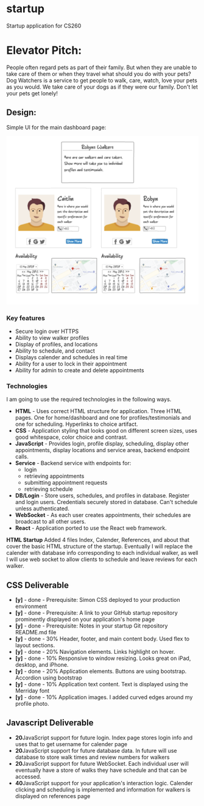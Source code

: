 # startup
Startup application for CS260

# Elevator Pitch:

People often regard pets as part of their family. But when they are unable to take care of them or when they travel what should you do with your pets? Dog Watchers is a service to get people to walk, care, watch, love your pets as you would. We take care of your dogs as if they were our family. Don't let your pets get lonely!

## Design:

Simple UI for the main dashboard page:

![Mock](walkerUI.jpg)

### Key features

- Secure login over HTTPS
- Ability to view walker profiles
- Display of profiles, and locations
- Ability to schedule, and contact
- Displays calender and schedules in real time
- Ability for a user to lock in their appointment
- Ability for admin to create and delete appointments

### Technologies

I am going to use the required technologies in the following ways.

- **HTML** - Uses correct HTML structure for application. Three HTML pages. One for home/dashboard and one for profiles/testimonials and one for scheduling. Hyperlinks to choice artifact.
- **CSS** - Application styling that looks good on different screen sizes, uses good whitespace, color choice and contrast.
- **JavaScript** - Provides login, profile display, scheduling, display other appointments, display locations and service areas, backend endpoint calls.
- **Service** - Backend service with endpoints for:
  - login
  - retrieving appointments
  - submitting appointment requests
  - retrieving schedule
- **DB/Login** - Store users, schedules, and profiles in database. Register and login users. Credentials securely stored in database. Can't schedule unless authenticated.
- **WebSocket** - As each user creates appointments, their schedules are broadcast to all other users.
- **React** - Application ported to use the React web framework.



**HTML Startup**
Added 4 files Index, Calender, References, and about that cover the basic HTML structure of the startup. Eventually I will replace the calender with database info corresponding to each individual walker, as well I will use web socket to allow clients to schedule and leave reviews for each walker.

## CSS Deliverable 

- **[y]** - done - Prerequisite: Simon CSS deployed to your production environment
- **[y]** - done - Prerequisite: A link to your GitHub startup repository prominently displayed on your application's home page
- **[y]** - done - Prerequisite: Notes in your startup Git repository README.md file
- **[y]** - done - 30% Header, footer, and main content body. Used flex to layout sections.
- **[y]** - done - 20% Navigation elements. Links highlight on hover.
- **[y]** - done - 10% Responsive to window resizing. Looks great on iPad, desktop, and iPhone.
- **[y]** - done - 20% Application elements. Buttons are using bootstrap. Accordion using bootstrap
- **[y]** - done - 10% Application text content. Text is displayed using the Merriday font
- **[y]** - done - 10% Application images. I added curved edges around my profile photo.

## Javascript Deliverable 

- **20**JavaScript support for future login. Index page stores login info and uses that to get username for calender page
- **20**JavaScript support for future database data. In future will use database to store walk times and review numbers for walkers
- **20**JavaScript support for future WebSocket. Each individual user will eventually have a store of walks they have schedule and that can be accessed.
- **40**JavaScript support for your application's interaction logic. Calender clicking and scheduling is implemented and information for walkers is displayed on references page